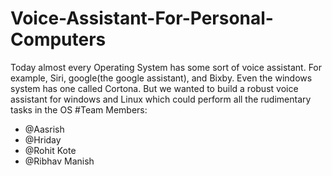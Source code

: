 # Voice-Assistant-For-Personal-Computers
Today almost every Operating System has some sort of voice assistant. For example, Siri, google(the google assistant), and Bixby. Even the windows system has one called Cortona. But we wanted to build a robust voice assistant for windows and Linux which could perform all the rudimentary tasks in the OS
#Team Members:
- @Aasrish
- @Hriday
- @Rohit Kote
- @Ribhav Manish
